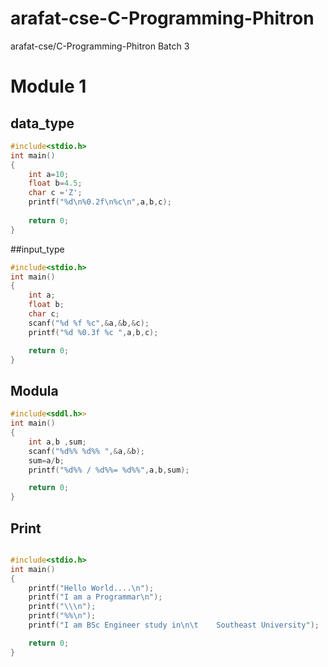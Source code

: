 # arafat-cse-C-Programming-Phitron
arafat-cse/C-Programming-Phitron Batch 3
# Module 1
## data_type
```c
#include<stdio.h>
int main()
{
    int a=10;
    float b=4.5;
    char c ='Z';
    printf("%d\n%0.2f\n%c\n",a,b,c);
    
    return 0;
}
```
##input_type
```c
#include<stdio.h>
int main()
{
    int a;
    float b;
    char c;
    scanf("%d %f %c",&a,&b,&c);
    printf("%d %0.3f %c ",a,b,c);

    return 0;
}
```
## Modula 
```c
#include<sddl.h>>
int main()
{
    int a,b ,sum;
    scanf("%d%% %d%% ",&a,&b);
    sum=a/b;
    printf("%d%% / %d%%= %d%%",a,b,sum);

    return 0;
}
```
## Print
```c

#include<stdio.h>
int main()
{
    printf("Hello World....\n");
    printf("I am a Programmar\n");
    printf("\\\n");
    printf("%%\n");
    printf("I am BSc Engineer study in\n\t    Southeast University");

    return 0;
}
```




